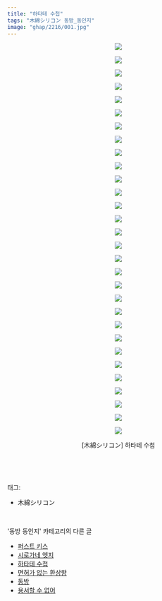 ```yaml
---
title: "하타테 수첩"
tags: "木綿シリコン 동방_동인지"
image: "ghap/2216/001.jpg"
---
```

<div class="article">
<p style="text-align: center; clear: none; float: none;"><img src="{{ site.nasurl }}/ghap/2216/001.jpg"/></p>
<p style="text-align: center; clear: none; float: none;"><img src="{{ site.nasurl }}/ghap/2216/002.jpg"/></p>
<p style="text-align: center; clear: none; float: none;"><img src="{{ site.nasurl }}/ghap/2216/003.jpg"/></p>
<p style="text-align: center; clear: none; float: none;"><img src="{{ site.nasurl }}/ghap/2216/004.jpg"/></p>
<p style="text-align: center; clear: none; float: none;"><img src="{{ site.nasurl }}/ghap/2216/005.jpg"/></p>
<p style="text-align: center; clear: none; float: none;"><img src="{{ site.nasurl }}/ghap/2216/006.jpg"/></p>
<p style="text-align: center; clear: none; float: none;"><img src="{{ site.nasurl }}/ghap/2216/007.jpg"/></p>
<p style="text-align: center; clear: none; float: none;"><img src="{{ site.nasurl }}/ghap/2216/008.jpg"/></p>
<p style="text-align: center; clear: none; float: none;"><img src="{{ site.nasurl }}/ghap/2216/009.jpg"/></p>
<p style="text-align: center; clear: none; float: none;"><img src="{{ site.nasurl }}/ghap/2216/010.jpg"/></p>
<p style="text-align: center; clear: none; float: none;"><img src="{{ site.nasurl }}/ghap/2216/011.jpg"/></p>
<p style="text-align: center; clear: none; float: none;"><img src="{{ site.nasurl }}/ghap/2216/012.jpg"/></p>
<p style="text-align: center; clear: none; float: none;"><img src="{{ site.nasurl }}/ghap/2216/013.jpg"/></p>
<p style="text-align: center; clear: none; float: none;"><img src="{{ site.nasurl }}/ghap/2216/014.jpg"/></p>
<p style="text-align: center; clear: none; float: none;"><img src="{{ site.nasurl }}/ghap/2216/015.jpg"/></p>
<p style="text-align: center; clear: none; float: none;"><img src="{{ site.nasurl }}/ghap/2216/016.jpg"/></p>
<p style="text-align: center; clear: none; float: none;"><img src="{{ site.nasurl }}/ghap/2216/017.jpg"/></p>
<p style="text-align: center; clear: none; float: none;"><img src="{{ site.nasurl }}/ghap/2216/018.jpg"/></p>
<p style="text-align: center; clear: none; float: none;"><img src="{{ site.nasurl }}/ghap/2216/019.jpg"/></p>
<p style="text-align: center; clear: none; float: none;"><img src="{{ site.nasurl }}/ghap/2216/020.jpg"/></p>
<p style="text-align: center; clear: none; float: none;"><img src="{{ site.nasurl }}/ghap/2216/021.jpg"/></p>
<p style="text-align: center; clear: none; float: none;"><img src="{{ site.nasurl }}/ghap/2216/022.jpg"/></p>
<p style="text-align: center; clear: none; float: none;"><img src="{{ site.nasurl }}/ghap/2216/023.jpg"/></p>
<p style="text-align: center; clear: none; float: none;"><img src="{{ site.nasurl }}/ghap/2216/024.jpg"/></p>
<p style="text-align: center; clear: none; float: none;"><img src="{{ site.nasurl }}/ghap/2216/025.jpg"/></p>
<p style="text-align: center; clear: none; float: none;"><img src="{{ site.nasurl }}/ghap/2216/026.jpg"/></p>
<p style="text-align: center; clear: none; float: none;"><img src="{{ site.nasurl }}/ghap/2216/027.jpg"/></p>
<p style="text-align: center; clear: none; float: none;"><img src="{{ site.nasurl }}/ghap/2216/028.jpg"/></p>
<p style="text-align: center; clear: none; float: none;"><img src="{{ site.nasurl }}/ghap/2216/029.jpg"/></p>
<p style="text-align: center; clear: none; float: none;"><img src="{{ site.nasurl }}/ghap/2216/030.jpg"/></p>
<p style="text-align: center; clear: none; float: none;">[木綿シリコン] 하타테 수첩</p>
<p><br/></p>
</div><br/>
<div class="tagTrail">
<p>태그: </p>
<ul>
<li>木綿シリコン</li>
</ul>
</div><br/>
<div class="another">
<p>'동방 동인지' 카테고리의 다른 글</p>
<ul>
<li><a href="/2016-09-18-ghap_2218">퍼스트 키스</a></li>
<li><a href="/2016-09-18-ghap_2217">시로가네 엣지</a></li>
<li><a href="/2016-09-18-ghap_2216">하타테 수첩</a></li>
<li><a href="/2016-09-18-ghap_2215">면허가 없는 환상향</a></li>
<li><a href="/2016-09-18-ghap_2213">동방</a></li>
<li><a href="/2016-09-18-ghap_2212">용서할 수 없어</a></li>
</ul>
</div><br/>
<div class="cb_module cb_fluid">
<div class="cb_wrt cb_profile">
</div><!-- commentList close -->
</div><br/>
